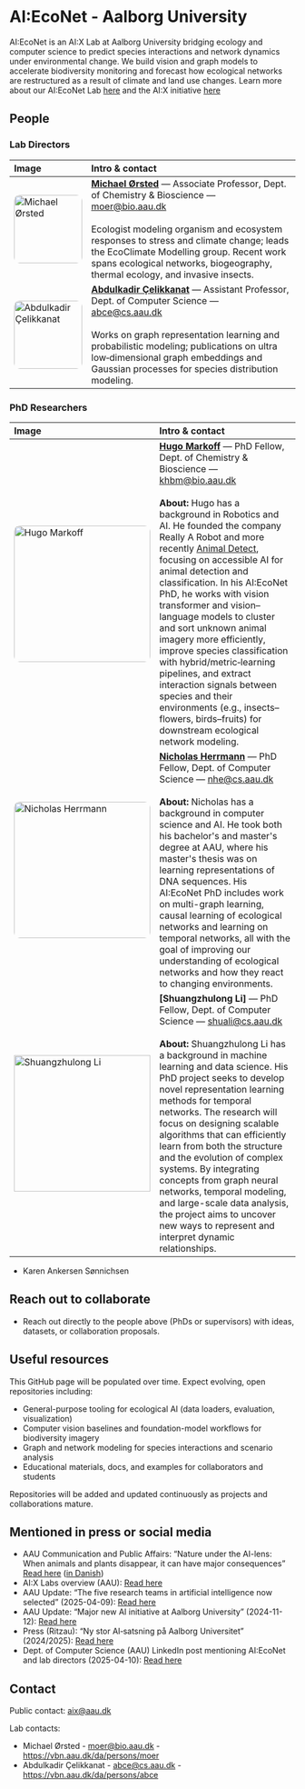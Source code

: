 # AI:EcoNet - Aalborg University

AI:EcoNet is an AI:X Lab at Aalborg University bridging ecology and computer science to
predict species interactions and network dynamics under environmental change. We build
vision and graph models to accelerate biodiversity monitoring and forecast how ecological
networks are restructured as a result of climate and land use changes.
Learn more about our AI:EcoNet Lab [here](https://www.cs.aau.dk/nature-under-the-ai-lens-when-plants-and-animals-disappear-it-can-have-major-consequences-n135626) and the AI:X initiative [here](https://www.en.aix.aau.dk/) 

## People

### Lab Directors

| Image | Intro & contact |
|:--|:--|
| <img src="https://media.licdn.com/dms/image/v2/D4D03AQFVM9LLGFWrfg/profile-displayphoto-shrink_400_400/profile-displayphoto-shrink_400_400/0/1723447030325?e=1762992000&v=beta&t=JudF6K9e9YRYoZnZMiWTM9oL81gpuxcMxRee_g_qJng" alt="Michael Ørsted" width="120" style="border-radius:10px;object-fit:cover;" /> | <div style="vertical-align:top;"><strong><a href="https://vbn.aau.dk/da/persons/moer">Michael Ørsted</a></strong> — Associate Professor, Dept. of Chemistry & Bioscience — <a href="mailto:moer@bio.aau.dk">moer@bio.aau.dk</a><br><br>Ecologist modeling organism and ecosystem responses to stress and climate change; leads the EcoClimate Modelling group. Recent work spans ecological networks, biogeography, thermal ecology, and invasive insects.</div> |
| <img src="https://vbn.aau.dk/files-asset/761479478/abdulkadir.jpg?w=320&f=webp" alt="Abdulkadir Çelikkanat" width="120" style="border-radius:10px;object-fit:cover;" /> | <div style="vertical-align:top;"><strong><a href="https://vbn.aau.dk/da/persons/abce">Abdulkadir Çelikkanat</a></strong> — Assistant Professor, Dept. of Computer Science — <a href="mailto:abce@cs.aau.dk">abce@cs.aau.dk</a><br><br>Works on graph representation learning and probabilistic modeling; publications on ultra low‑dimensional graph embeddings and Gaussian processes for species distribution modeling.</div> |

### PhD Researchers

| Image | Intro & contact |
|:--|:--|
| <img src="https://media.licdn.com/dms/image/v2/D4D03AQEWmpvKd3dfxA/profile-displayphoto-shrink_400_400/B4DZZ4K5NLGwAg-/0/1745772844468?e=1762992000&v=beta&t=BPnNpbXTkJ-raTHN4BVkXNk5yU8tuumVKgBzZmrmE6o" alt="Hugo Markoff" width="240" height="240" style="border-radius:10px;object-fit:cover;" /> | <div style="vertical-align:top;"><strong><a href="https://www.linkedin.com/in/hugo-markoff/">Hugo Markoff</a></strong> — PhD Fellow, Dept. of Chemistry & Bioscience — <a href="mailto:khbm@bio.aau.dk">khbm@bio.aau.dk</a><br><br><strong>About:</strong> Hugo has a background in Robotics and AI. He founded the company Really A Robot and more recently <a href="https://www.animaldetect.com/">Animal Detect</a>, focusing on accessible AI for animal detection and classification. In his AI:EcoNet PhD, he works with vision transformer and vision–language models to cluster and sort unknown animal imagery more efficiently, improve species classification with hybrid/metric‑learning pipelines, and extract interaction signals between species and their environments (e.g., insects–flowers, birds–fruits) for downstream ecological network modeling.</div> |
| <img src="https://media.licdn.com/dms/image/v2/D4D03AQGZCTCh5Lo1Yw/profile-displayphoto-scale_400_400/B4DZok3OuPGwAg-/0/1761555050143?e=1762992000&v=beta&t=l-KGUdeh7B4_3DG7IOe196xRFE1EsvFtXVXefOG7grU" alt="Nicholas Herrmann" width="240" height="240" style="border-radius:10px;object-fit:cover;" /> | <div style="vertical-align:top;"><strong><a href="https://www.linkedin.com/in/nicholas-herrmann-3b259b2a3/">Nicholas Herrmann</a></strong> — PhD Fellow, Dept. of Computer Science — <a href="mailto:nhe@cs.aau.dk">nhe@cs.aau.dk</a><br><br><strong>About:</strong> Nicholas has a background in computer science and AI. He took both his bachelor's and master's degree at AAU, where his master's thesis was on learning representations of DNA sequences. His AI:EcoNet PhD includes work on multi-graph learning, causal learning of ecological networks and learning on temporal networks, all with the goal of improving our understanding of ecological networks and how they react to changing environments.</div> |
| <img src="" alt="Shuangzhulong Li" width="240" height="240"> | **[Shuangzhulong Li]** — PhD Fellow, Dept. of Computer Science — [shuali@cs.aau.dk](mailto:shuali@cs.aau.dk)<br><br>**About:** Shuangzhulong Li has a background in machine learning and data science. His PhD project seeks to develop novel representation learning methods for temporal networks. The research will focus on designing scalable algorithms that can efficiently learn from both the structure and the evolution of complex systems. By integrating concepts from graph neural networks, temporal modeling, and large-scale data analysis, the project aims to uncover new ways to represent and interpret dynamic relationships. |
- Karen Ankersen Sønnichsen
  

## Reach out to collaborate

- Reach out directly to the people above (PhDs or supervisors) with ideas, datasets,
  or collaboration proposals.

## Useful resources

This GitHub page will be populated over time. Expect evolving, open repositories including:
- General-purpose tooling for ecological AI (data loaders, evaluation, visualization)
- Computer vision baselines and foundation-model workflows for biodiversity imagery
- Graph and network modeling for species interactions and scenario analysis
- Educational materials, docs, and examples for collaborators and students

Repositories will be added and updated continuously as projects and collaborations mature.

## Mentioned in press or social media

- AAU Communication and Public Affairs: “Nature under the AI-lens: When animals and plants disappear, it can have major consequences” [Read here](https://www.cs.aau.dk/nature-under-the-ai-lens-when-plants-and-animals-disappear-it-can-have-major-consequences-n135626) ([in Danish](https://www.cs.aau.dk/naturen-under-ai-lup-nar-dyr-og-planter-forsvinder-kan-det-fa-store-konsekvenser-n135486))
- AI:X Labs overview (AAU): [Read here](https://www.en.aix.aau.dk/)
- AAU Update: “The five research teams in artificial intelligence now selected”
  (2025-04-09): [Read here](https://www.en.update.aau.dk/the-five-research-teams-in-artificial-intelligence-now-selected-n135336)
- AAU Update: “Major new AI initiative at Aalborg University”
  (2024-11-12): [Read here](https://www.en.update.aau.dk/major-new-ai-initiative-at-aalborg-university-n124248)
- Press (Ritzau): “Ny stor AI‑satsning på Aalborg Universitet” (2024/2025):
  [Read here](https://via.ritzau.dk/pressemeddelelse/14130706/ny-stor-ai-satsning-pa-aalborg-universitet?lang=da)
- Dept. of Computer Science (AAU) LinkedIn post mentioning AI:EcoNet and lab directors
  (2025-04-10): [Read here](https://www.linkedin.com/posts/department-of-computer-science-aalborg-university_researchers-from-department-of-computer-activity-7316006043279327233-Vksh)

## Contact

Public contact: aix@aau.dk

Lab contacts:
- Michael Ørsted - moer@bio.aau.dk - https://vbn.aau.dk/da/persons/moer
- Abdulkadir Çelikkanat - abce@cs.aau.dk - https://vbn.aau.dk/da/persons/abce
